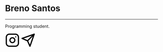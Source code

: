 # Breno Santos

---

Programming student.

[![insta](https://github.com/breno5g/breno5g/blob/main/svg/instagram.svg)](https://www.instagram.com/breno.json/?hl=pt-br)
[![](https://github.com/breno5g/breno5g/blob/main/svg/telegram.svg)](https://t.me/breno5g)
